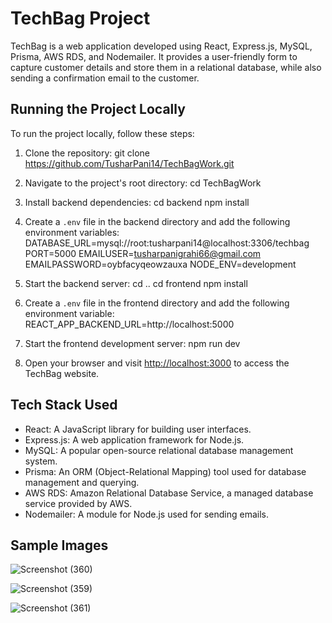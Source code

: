 # TechBag Project

TechBag is a web application developed using React, Express.js, MySQL, Prisma, AWS RDS, and Nodemailer. It provides a user-friendly form to capture customer details and store them in a relational database, while also sending a confirmation email to the customer.

## Running the Project Locally

To run the project locally, follow these steps:

1. Clone the repository:
git clone https://github.com/TusharPani14/TechBagWork.git

2. Navigate to the project's root directory:
cd TechBagWork

3. Install backend dependencies:
cd backend
npm install

4. Create a `.env` file in the backend directory and add the following environment variables:
DATABASE_URL=mysql://root:tusharpani14@localhost:3306/techbag
PORT=5000
EMAILUSER=tusharpanigrahi66@gmail.com
EMAILPASSWORD=oybfacyqeowzauxa
NODE_ENV=development

5. Start the backend server:
cd ..
cd frontend
npm install

7. Create a `.env` file in the frontend directory and add the following environment variable:
REACT_APP_BACKEND_URL=http://localhost:5000

8. Start the frontend development server:
npm run dev

9. Open your browser and visit [http://localhost:3000](http://localhost:3000) to access the TechBag website.

## Tech Stack Used

- React: A JavaScript library for building user interfaces.
- Express.js: A web application framework for Node.js.
- MySQL: A popular open-source relational database management system.
- Prisma: An ORM (Object-Relational Mapping) tool used for database management and querying.
- AWS RDS: Amazon Relational Database Service, a managed database service provided by AWS.
- Nodemailer: A module for Node.js used for sending emails.

## Sample Images
![Screenshot (360)](https://github.com/TusharPani14/TechBagWork/assets/97904669/8d506cf9-4d0a-483b-93b2-c44d8738ae03)

![Screenshot (359)](https://github.com/TusharPani14/TechBagWork/assets/97904669/0e777826-4c5c-4962-88a1-a48fabc0b92c)

![Screenshot (361)](https://github.com/TusharPani14/TechBagWork/assets/97904669/2ec61c0e-5c17-429d-aa91-0769832d31eb)

